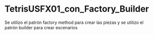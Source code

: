# TetrisUSFX01_con_Factory_Builder
Se utilizo el patrón factory method para crear las piezas y se utilizo el patrón builder para crear escenarios
